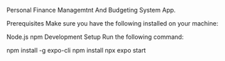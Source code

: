 Personal Finance Managemtnt And Budgeting System App.

Prerequisites
Make sure you have the following installed on your machine:

Node.js
npm
Development Setup
Run the following command:

npm install -g expo-cli
npm install
npx expo start



